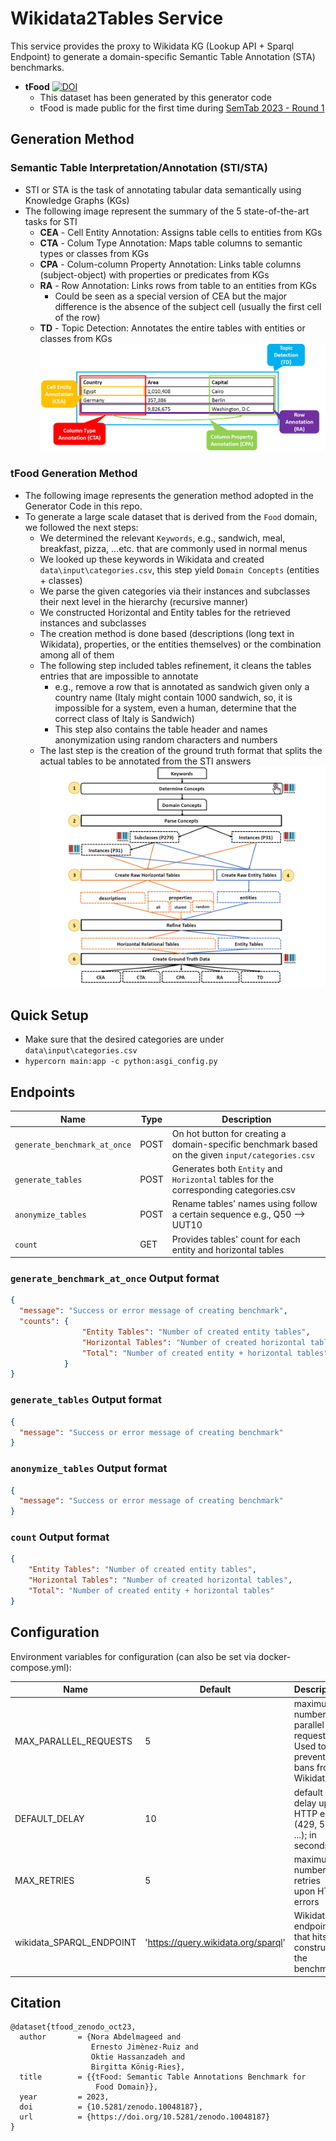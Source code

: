 # Wikidata2Tables Service

This service provides the proxy to Wikidata KG (Lookup API + Sparql Endpoint) to generate a domain-specific Semantic Table Annotation (STA) benchmarks.
* **tFood** [![DOI](https://zenodo.org/badge/DOI/10.5281/zenodo.10048187.svg)](https://doi.org/10.5281/zenodo.10048187)
  * This dataset has been generated by this generator code
  * tFood is made public for the first time during [SemTab 2023 - Round 1](https://sem-tab-challenge.github.io/2023/)

## Generation Method

### Semantic Table Interpretation/Annotation (STI/STA) 
* STI or STA is the task of annotating tabular data semantically using Knowledge Graphs (KGs)
* The following image represent the summary of the 5 state-of-the-art tasks for STI
  * **CEA** - Cell Entity Annotation: Assigns table cells to entities from KGs
  * **CTA** - Colum Type Annotation: Maps table columns to semantic types or classes from KGs
  * **CPA** - Colum-column Property Annotation: Links table columns (subject-object) with properties or predicates from KGs
  * **RA** - Row Annotation: Links rows from table to an entities from KGs
    * Could be seen as a special version of CEA but the major difference is the absence of the subject cell (usually the first cell of the row)
  * **TD** - Topic Detection: Annotates the entire tables with entities or classes from KGs 
![STI image!](imgs/STI.png)


### tFood Generation Method
* The following image represents the generation method adopted in the Generator Code in this repo.
* To generate a large scale dataset that is derived from the `Food` domain, we followed the next steps:
  * We determined the relevant `Keywords`, e.g., sandwich, meal, breakfast, pizza, ...etc. that are commonly used in normal menus
  * We looked up these keywords in Wikidata and created `data\input\categories.csv`, this step yield `Domain Concepts` (entities + classes)
  * We parse the given categories via their instances and subclasses their next level in the hierarchy (recursive manner)
  * We constructed Horizontal and Entity tables for the retrieved instances and subclasses
  * The creation method is done based (descriptions (long text in Wikidata), properties, or the entities themselves) or the combination among all of them
  * The following step included tables refinement, it cleans the tables entries that are impossible to annotate 
    * e.g., remove a row that is annotated as sandwich given only a country name (Italy might contain 1000 sandwich, so, it is impossible for a system, even a human, determine that the correct class of Italy is Sandwich)
    * This step also contains the table header and names anonymization using random characters and numbers
  * The last step is the creation of the ground truth format that splits the actual tables to be annotated from the STI answers
![Method image!](imgs/Methodology.png)


## Quick Setup 

* Make sure that the desired categories are under `data\input\categories.csv`
* ```hypercorn main:app -c python:asgi_config.py```


## Endpoints
| Name                         | Type | Description                                                                                      |
|------------------------------|------|--------------------------------------------------------------------------------------------------|
| `generate_benchmark_at_once` | POST | On hot button for creating a domain-specific benchmark based on the given `input/categories.csv` |
| `generate_tables`            | POST | Generates both `Entity` and `Horizontal` tables for the corresponding categories.csv             |
| `anonymize_tables`           | POST | Rename tables' names using follow a certain sequence  e.g., Q50 --> UUT10                        |
| `count`                      | GET  | Provides tables' count for each entity and horizontal tables                                     |


### `generate_benchmark_at_once` Output format

```json
{
  "message": "Success or error message of creating benchmark",
  "counts": {
                "Entity Tables": "Number of created entity tables",
                "Horizontal Tables": "Number of created horizontal tables",
                "Total": "Number of created entity + horizontal tables"  
            }
}
```


### `generate_tables` Output format



```json
{
  "message": "Success or error message of creating benchmark"
}
```

### `anonymize_tables` Output format

```json
{
  "message": "Success or error message of creating benchmark"
}
```

### `count` Output format

```json
{
    "Entity Tables": "Number of created entity tables",
    "Horizontal Tables": "Number of created horizontal tables",
    "Total": "Number of created entity + horizontal tables"     
}
```

## Configuration

Environment variables for configuration (can also be set via docker-compose.yml):

| Name                           | Default                              | Description                                                                           |
|--------------------------------|--------------------------------------|---------------------------------------------------------------------------------------|
| MAX_PARALLEL_REQUESTS          | 5                                    | maximum number of parallel requests. Used to prevent IP-bans from Wikidata            |
| DEFAULT_DELAY                  | 10                                   | default delay upon HTTP error (429, 500, ...); in seconds                             |
| MAX_RETRIES                    | 5                                    | maximum number of retries upon HTTP errors                                            |
| wikidata_SPARQL_ENDPOINT       | 'https://query.wikidata.org/sparql'  | Wikidata endpoint that hits to construct the benchmark                                |

## Citation
```commandline
@dataset{tfood_zenodo_oct23,
  author       = {Nora Abdelmageed and
                  Ernesto Jimènez-Ruiz and
                  Oktie Hassanzadeh and
                  Birgitta König-Ries},
  title        = {{tFood: Semantic Table Annotations Benchmark for 
                   Food Domain}},  
  year         = 2023,  
  doi          = {10.5281/zenodo.10048187},
  url          = {https://doi.org/10.5281/zenodo.10048187}
}
```